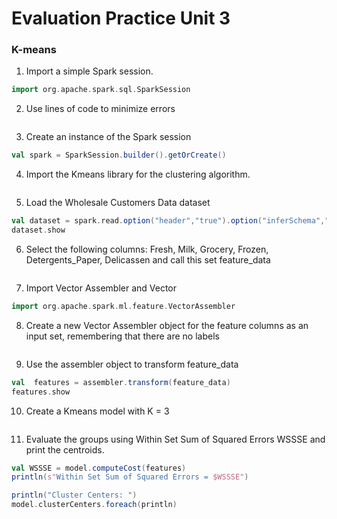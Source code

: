 # Evaluation Practice Unit 3

### K-means

1. Import a simple Spark session.
```scala
import org.apache.spark.sql.SparkSession
```

2. Use lines of code to minimize errors
```scala

```

3. Create an instance of the Spark session
```scala
val spark = SparkSession.builder().getOrCreate()
```

4. Import the Kmeans library for the clustering algorithm.
```scala

```

5. Load the Wholesale Customers Data dataset
```scala
val dataset = spark.read.option("header","true").option("inferSchema","true").csv("Wholesale_customers_data.csv")
dataset.show
```

6. Select the following columns: Fresh, Milk, Grocery, Frozen, Detergents_Paper, Delicassen and call this set feature_data
```scala

```

7. Import Vector Assembler and Vector
```scala
import org.apache.spark.ml.feature.VectorAssembler
```

8. Create a new Vector Assembler object for the feature columns as an input set, remembering that there are no labels
```scala

```

9. Use the assembler object to transform feature_data
```scala
val  features = assembler.transform(feature_data)
features.show
```

10. Create a Kmeans model with K = 3
```scala

```

11. Evaluate the groups using Within Set Sum of Squared Errors WSSSE and print the centroids.
```scala
val WSSSE = model.computeCost(features)
println(s"Within Set Sum of Squared Errors = $WSSSE")

println("Cluster Centers: ")
model.clusterCenters.foreach(println)
```
